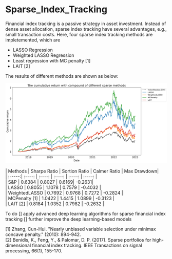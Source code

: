 # Sparse_Index_Tracking

Financial index tracking is a passive strategy in asset investment. Instead of dense asset allocation, sparse index tracking have several advantages, e.g., small transaction costs. Here, four sparse index tracking methods are impletemented, which are

- LASSO Regression
- Weighted LASSO Regression
- Least regression with MC penalty [1]
- LAIT [2]


The results of different methods are shown as below:

![](https://raw.githubusercontent.com/Gwan-Siu/Sparse_Index_Tracking/main/results/sparse_compare.png)



| Methods | Sharpe Ratio | Sortion Ratio | Calmer Ratio | Max Drawdown|  
| :-----:| :----: | :----: | :----: | :----: | :----: |  
| S&P | 0.6384 | 0.8027 | 0.6169| -0.2631|  
| LASSO | 0.8055 | 1.1078 | 0.7579 | -0.4032 |  
| WeightedLASSO | 0.7692 | 0.9768 | 0.7272 | -0.2824 |  
| MCPenalty [1] | 1.0422 | 1.4415 | 1.0899 | -0.3123 |  
| LAIT [2] | 0.8184 | 1.0352 | 0.7982 | -0.2632 |  

To do
	[] apply advanced deep learning algorithms for sparse financial index tracking
	[] further improve the deep learning-based models


[1] Zhang, Cun-Hui. "Nearly unbiased variable selection under minimax concave penalty." (2010): 894-942.  
[2] Benidis, K., Feng, Y., & Palomar, D. P. (2017). Sparse portfolios for high-dimensional financial index tracking. IEEE Transactions on signal processing, 66(1), 155-170.